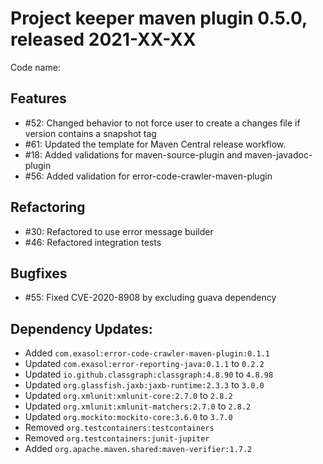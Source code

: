 # Project keeper maven plugin 0.5.0, released 2021-XX-XX

Code name:

## Features

* #52: Changed behavior to not force user to create a changes file if version contains a snapshot tag
* #61: Updated the template for Maven Central release workflow.
* #18: Added validations for maven-source-plugin and maven-javadoc-plugin
* #56: Added validation for error-code-crawler-maven-plugin

## Refactoring

* #30: Refactored to use error message builder
* #46: Refactored integration tests

## Bugfixes

* #55: Fixed CVE-2020-8908 by excluding guava dependency

## Dependency Updates:

* Added `com.exasol:error-code-crawler-maven-plugin:0.1.1`
* Updated `com.exasol:error-reporting-java:0.1.1` to `0.2.2`
* Updated `io.github.classgraph:classgraph:4.8.90` to `4.8.98`
* Updated `org.glassfish.jaxb:jaxb-runtime:2.3.3` to `3.0.0`
* Updated `org.xmlunit:xmlunit-core:2.7.0` to `2.8.2`
* Updated `org.xmlunit:xmlunit-matchers:2.7.0` to `2.8.2`
* Updated `org.mockito:mockito-core:3.6.0` to `3.7.0`
* Removed `org.testcontainers:testcontainers`
* Removed `org.testcontainers:junit-jupiter`
* Added `org.apache.maven.shared:maven-verifier:1.7.2`
